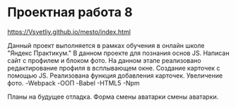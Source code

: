 # **Проектная работа 8**
https://Vsvetliy.github.io/mesto/index.html

Данный проект выполняется в рамках обучения в онлайн школе "Яндекс Практикум." В данном проекте для познания основ JS. Написан сайт с профилем и блоком фото. На данном этапе реализовано редактирование профиля в всплывающем окне. Создание карточек с  помощью JS. Реализована функция добавления карточек. Увеличение фото.
-Webpack
-ООП
-Babel
-HTML5
-Npm

Планы на будущее отладка. Форма смены аватарки смены аватарки. 


